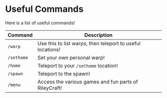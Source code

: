 # Useful Commands

Here is a list of useful commands!

Command | Description
-------|------
`/warp` | Use this to list warps, then teleport to useful locations!
`/sethome` | Set your own personal warp!
`/home` | Teleport to your `/sethome` location!
`/spawn` | Teleport to the spawn!
`/menu` | Access the various games and fun parts of RileyCraft!
